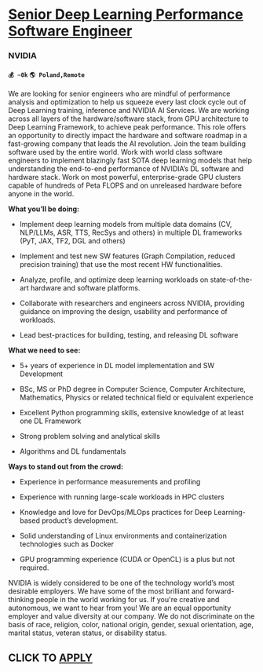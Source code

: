 # [Senior Deep Learning Performance Software Engineer](https://www.remotewlb.com/apply/senior-deep-learning-performance-software-engineer)  
### NVIDIA  
#### `💰 ~0k` `🌎 Poland,Remote`  

We are looking for senior engineers who are mindful of performance analysis and optimization to help us squeeze every last clock cycle out of Deep Learning training, inference and NVIDIA AI Services. We are working across all layers of the hardware/software stack, from GPU architecture to Deep Learning Framework, to achieve peak performance. This role offers an opportunity to directly impact the hardware and software roadmap in a fast-growing company that leads the AI revolution. Join the team building software used by the entire world. Work with world class software engineers to implement blazingly fast SOTA deep learning models that help understanding the end-to-end performance of NVIDIA’s DL software and hardware stack. Work on most powerful, enterprise-grade GPU clusters capable of hundreds of Peta FLOPS and on unreleased hardware before anyone in the world.

 **What you’ll be doing:**

  * Implement deep learning models from multiple data domains (CV, NLP/LLMs, ASR, TTS, RecSys and others) in multiple DL frameworks (PyT, JAX, TF2, DGL and others)

  * Implement and test new SW features (Graph Compilation, reduced precision training) that use the most recent HW functionalities.

  * Analyze, profile, and optimize deep learning workloads on state-of-the-art hardware and software platforms.

  * Collaborate with researchers and engineers across NVIDIA, providing guidance on improving the design, usability and performance of workloads.

  * Lead best-practices for building, testing, and releasing DL software

 **What we need to see:**

  * 5+ years of experience in DL model implementation and SW Development

  * BSc, MS or PhD degree in Computer Science, Computer Architecture, Mathematics, Physics or related technical field or equivalent experience

  * Excellent Python programming skills, extensive knowledge of at least one DL Framework

  * Strong problem solving and analytical skills

  * Algorithms and DL fundamentals

 **Ways to stand out from the crowd:**

  * Experience in performance measurements and profiling

  * Experience with running large-scale workloads in HPC clusters

  * Knowledge and love for DevOps/MLOps practices for Deep Learning-based product’s development.

  * Solid understanding of Linux environments and containerization technologies such as Docker

  * GPU programming experience (CUDA or OpenCL) is a plus but not required.

NVIDIA is widely considered to be one of the technology world’s most desirable employers. We have some of the most brilliant and forward-thinking people in the world working for us. If you're creative and autonomous, we want to hear from you! We are an equal opportunity employer and value diversity at our company. We do not discriminate on the basis of race, religion, color, national origin, gender, sexual orientation, age, marital status, veteran status, or disability status.

  
## CLICK TO [APPLY](https://www.remotewlb.com/apply/senior-deep-learning-performance-software-engineer)

